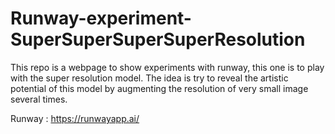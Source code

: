 # Runway-experiment-SuperSuperSuperSuperResolution

This repo is a webpage to show experiments with runway, this one is to play with the super resolution model. The idea is try to reveal the artistic potential of this model by augmenting the resolution of very small image several times.

Runway : https://runwayapp.ai/
